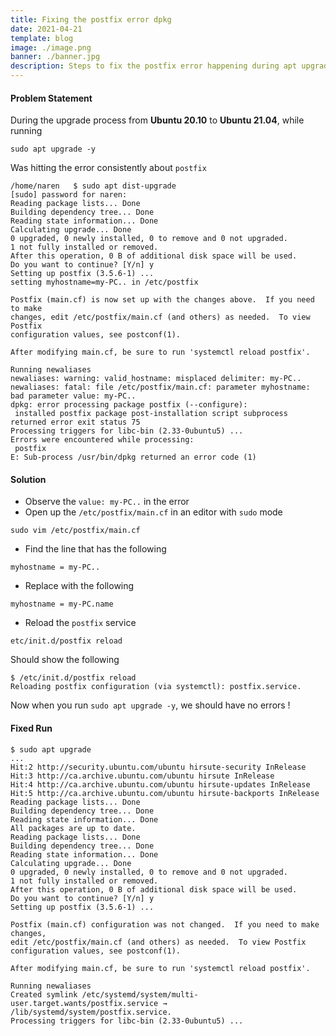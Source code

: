 ```yaml
---
title: Fixing the postfix error dpkg
date: 2021-04-21
template: blog
image: ./image.png
banner: ./banner.jpg
description: Steps to fix the postfix error happening during apt upgrade ubuntu.
---
```


#### Problem Statement

During the upgrade process from **Ubuntu 20.10** to **Ubuntu 21.04**, while running

```
sudo apt upgrade -y
```

Was hitting the error consistently about `postfix`

```
/home/naren   $ sudo apt dist-upgrade
[sudo] password for naren:
Reading package lists... Done
Building dependency tree... Done
Reading state information... Done
Calculating upgrade... Done
0 upgraded, 0 newly installed, 0 to remove and 0 not upgraded.
1 not fully installed or removed.
After this operation, 0 B of additional disk space will be used.
Do you want to continue? [Y/n] y
Setting up postfix (3.5.6-1) ...
setting myhostname=my-PC.. in /etc/postfix

Postfix (main.cf) is now set up with the changes above.  If you need to make
changes, edit /etc/postfix/main.cf (and others) as needed.  To view Postfix
configuration values, see postconf(1).

After modifying main.cf, be sure to run 'systemctl reload postfix'.

Running newaliases
newaliases: warning: valid_hostname: misplaced delimiter: my-PC..
newaliases: fatal: file /etc/postfix/main.cf: parameter myhostname: bad parameter value: my-PC..
dpkg: error processing package postfix (--configure):
 installed postfix package post-installation script subprocess returned error exit status 75
Processing triggers for libc-bin (2.33-0ubuntu5) ...
Errors were encountered while processing:
 postfix
E: Sub-process /usr/bin/dpkg returned an error code (1)

```

#### Solution

-   Observe the `value: my-PC..` in the error
-   Open up the `/etc/postfix/main.cf` in an editor with `sudo` mode

```
sudo vim /etc/postfix/main.cf
```

-   Find the line that has the following

```
myhostname = my-PC..
```

-   Replace with the following

```
myhostname = my-PC.name
```

-   Reload the `postfix` service

```
etc/init.d/postfix reload
```

Should show the following

```
$ /etc/init.d/postfix reload
Reloading postfix configuration (via systemctl): postfix.service.
```

Now when you run `sudo apt upgrade -y`, we should have no errors !

#### Fixed Run

```
$ sudo apt upgrade
...
Hit:2 http://security.ubuntu.com/ubuntu hirsute-security InRelease
Hit:3 http://ca.archive.ubuntu.com/ubuntu hirsute InRelease
Hit:4 http://ca.archive.ubuntu.com/ubuntu hirsute-updates InRelease
Hit:5 http://ca.archive.ubuntu.com/ubuntu hirsute-backports InRelease
Reading package lists... Done
Building dependency tree... Done
Reading state information... Done
All packages are up to date.
Reading package lists... Done
Building dependency tree... Done
Reading state information... Done
Calculating upgrade... Done
0 upgraded, 0 newly installed, 0 to remove and 0 not upgraded.
1 not fully installed or removed.
After this operation, 0 B of additional disk space will be used.
Do you want to continue? [Y/n] y
Setting up postfix (3.5.6-1) ...

Postfix (main.cf) configuration was not changed.  If you need to make changes,
edit /etc/postfix/main.cf (and others) as needed.  To view Postfix
configuration values, see postconf(1).

After modifying main.cf, be sure to run 'systemctl reload postfix'.

Running newaliases
Created symlink /etc/systemd/system/multi-user.target.wants/postfix.service → /lib/systemd/system/postfix.service.
Processing triggers for libc-bin (2.33-0ubuntu5) ...
```
